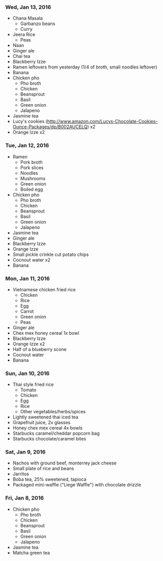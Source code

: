### Wed, Jan 13, 2016
- Chana Masala
    - Garbanzo beans
    - Curry
- Jeera Rice
    - Peas
- Naan
- Ginger ale
- Chai tea
- Blackberry Izze
- Ramen leftovers from yesterday (1/4 of broth, small noodles leftover)
- Banana
- Chicken pho
   - Pho broth
    - Chicken
    - Beansprout
    - Basil
    - Green onion
    - Jalapeno
- Jasmine tea
- Lucy's cookies (http://www.amazon.com/Lucys-Chocolate-Cookies-Ounce-Packages/dp/B002AUCELQ) x2
- Orange Izze x2

### Tue, Jan 12, 2016
- Ramen
    - Pork broth
    - Pork slices
    - Noodles
    - Mushrooms
    - Green onion
    - Boiled egg
- Chicken pho
    - Pho broth
    - Chicken
    - Beansprout
    - Basil
    - Green onion
    - Jalapeno
- Jasmine tea
- Ginger ale
- Blackberry Izze
- Orange Izze
- Small pickle crinkle cut potato chips
- Cocnout water x2
- Banana

### Mon, Jan 11, 2016
- Vietnamese chicken fried rice
    - Chicken
    - Rice
    - Egg
    - Carrot
    - Green onion
    - Peas
- Ginger ale
- Chex mex honey cereal 1x bowl
- Blackberry Izze
- Orange Izze x2
- Half of a blueberry scone
- Cocnout water
- Banana

### Sun, Jan 10, 2016
- Thai style fried rice
    - Tomato
    - Chicken
    - Egg
    - Rice
    - Other vegetables/herbs/spices
- Lightly sweetened thai iced tea
- Grapefruit juice, 2x glasses
- Honey chex mex cereal 4x bowls
- Starbucks caramel/cheddar popcorn bag
- Starbucks chocolate/caramel bites

### Sat, Jan 9, 2016
- Nachos with ground beef, monterrey jack cheese
- Small plate of rice and beans
- Jarritos
- Boba tea, 25% sweetened, tapioca
- Packaged mini-waffle ("Liege Waffle") with chocolate drizzle

### Fri, Jan 8, 2016
- Chicken pho
    - Pho broth
    - Chicken
    - Beansprout
    - Basil
    - Green onion
    - Jalapeno
- Jasmine tea
- Matcha green tea